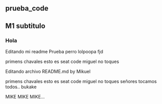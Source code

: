 ## prueba_code
## M1 subtitulo
### Hola
Editando mi readme
Prueba perro
lolpoopa
fjd

primens
chavales esto es seat code
miguel no toques

Editando archivo README.md by Mikuel

primens
chavales esto es seat code
miguel no toques
señores tocamos todos.. bukake

MIKE MIKE MIKE...

